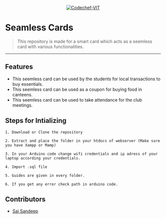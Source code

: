 <p align="center"><a href="https://www.codechefvit.com" target="_blank"><img src="https://s3.amazonaws.com/codechef_shared/sites/all/themes/abessive/logo-3.png" title="CodeChef-VIT" alt="Codechef-VIT"></a>
</p>

# Seamless Cards
> <Subtitle>
> This repository is made for a smart card which acts as a seemless card with various functionalities.

---

## Features

- This seemless card can be used by the students for local transactions to buy essentials.
- This seemless card can be used as a coupon for buying food in canteens. 
- This seemless card can be used to take attendance for the club meetings.

## Steps for Intializing

```
1. Download or Clone the repository

2. Extract and place the folder in your htdocs of webserver (Make sure you have Xampp or Mamp)

3. In your Arduino code change wifi credentials and ip adress of your laptop according your credentials.

4. Import .sql file

5. Guides are given in every folder.

6. If you get any error check path in arduino code.
```

## Contributors
- <a href="https://github.com/raysandeep">Sai Sandeep</a>
